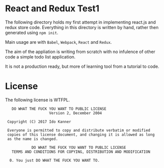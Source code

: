 React and Redux Test1
=====================

The following directory holds my first attempt in implementing react.js and redux store code.
Everything in this directory is written by hand, rather then generated using ``npm init``.

Main usage are with ``Babel``, ``Webpack``, ``React`` and ``Redux``.

The aim of the appliation is writing from scratch with no infulence of other code a simple todo list application.

It is not a production ready, but more of learning tool from a tutorial to code.


License
=======

The following license is WTFPL.

```
   DO WHAT THE FUCK YOU WANT TO PUBLIC LICENSE
                    Version 2, December 2004

 Copyright (C) 2017 Ido Kanner

 Everyone is permitted to copy and distribute verbatim or modified
 copies of this license document, and changing it is allowed as long
 as the name is changed.

            DO WHAT THE FUCK YOU WANT TO PUBLIC LICENSE
   TERMS AND CONDITIONS FOR COPYING, DISTRIBUTION AND MODIFICATION

  0. You just DO WHAT THE FUCK YOU WANT TO.
```


